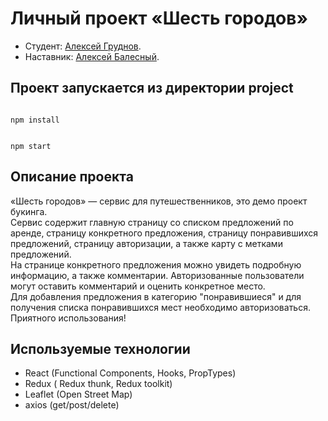 # Личный проект «Шесть городов»

* Студент: [Алексей Груднов](https://up.htmlacademy.ru/react/7/user/1261489).
* Наставник: [Алексей Балесный](https://htmlacademy.ru/profile/id221665).

## Проект запускается из директории project

<code>
npm install
<br>
npm start
</code>

## Описание проекта

«Шесть городов» — сервис для путешественников, это демо проект букинга.
<br>
Сервис содержит главную страницу со списком предложений по аренде, страницу конкретного предложения, страницу понравившихся предложений, страницу авторизации, а также карту с метками предложений.
<br>
На странице конкретного предложения можно увидеть подробную информацию, а также комментарии. Авторизованные пользователи могут оставить комментарий и оценить конкретное место.
<br>
Для добавления предложения в категорию "понравившиеся" и для получения списка понравившихся мест необходимо авторизоваться.
Приятного использования!

## Используемые технологии

- React (Functional Components, Hooks, PropTypes)
- Redux ( Redux thunk, Redux toolkit)
- Leaflet (Open Street Map)
- axios (get/post/delete)
